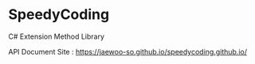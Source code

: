 # SpeedyCoding
C# Extension Method Library 

API Document Site : https://jaewoo-so.github.io/speedycoding.github.io/
